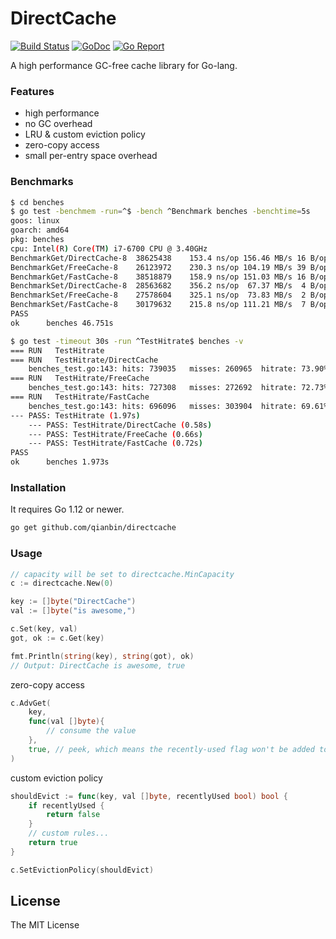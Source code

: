 # DirectCache

[![Build Status](https://github.com/qianbin/directcache/workflows/test/badge.svg)](https://github.com/qianbin/directcache/actions)
[![GoDoc](https://godoc.org/github.com/qianbin/directcache?status.svg)](http://godoc.org/github.com/qianbin/directcache)
[![Go Report](https://goreportcard.com/badge/github.com/qianbin/directcache)](https://goreportcard.com/report/github.com/qianbin/directcache)


A high performance GC-free cache library for Go-lang.

### Features

- high performance
- no GC overhead
- LRU & custom eviction policy
- zero-copy access
- small per-entry space overhead

### Benchmarks

```bash
$ cd benches
$ go test -benchmem -run=^$ -bench ^Benchmark benches -benchtime=5s
goos: linux
goarch: amd64
pkg: benches
cpu: Intel(R) Core(TM) i7-6700 CPU @ 3.40GHz
BenchmarkGet/DirectCache-8  38625438    153.4 ns/op 156.46 MB/s 16 B/op 1 allocs/op
BenchmarkGet/FreeCache-8    26123972    230.3 ns/op 104.19 MB/s 39 B/op 1 allocs/op
BenchmarkGet/FastCache-8    38518879    158.9 ns/op 151.03 MB/s 16 B/op 1 allocs/op
BenchmarkSet/DirectCache-8  28563682    356.2 ns/op  67.37 MB/s  4 B/op 0 allocs/op
BenchmarkSet/FreeCache-8    27578604    325.1 ns/op  73.83 MB/s  2 B/op 0 allocs/op
BenchmarkSet/FastCache-8    30179632    215.8 ns/op 111.21 MB/s  7 B/op 0 allocs/op
PASS
ok  	benches	46.751s
```

```bash
$ go test -timeout 30s -run ^TestHitrate$ benches -v
=== RUN   TestHitrate
=== RUN   TestHitrate/DirectCache
    benches_test.go:143: hits: 739035	misses: 260965	hitrate: 73.90%
=== RUN   TestHitrate/FreeCache
    benches_test.go:143: hits: 727308	misses: 272692	hitrate: 72.73%
=== RUN   TestHitrate/FastCache
    benches_test.go:143: hits: 696096	misses: 303904	hitrate: 69.61%
--- PASS: TestHitrate (1.97s)
    --- PASS: TestHitrate/DirectCache (0.58s)
    --- PASS: TestHitrate/FreeCache (0.66s)
    --- PASS: TestHitrate/FastCache (0.72s)
PASS
ok  	benches	1.973s
```

### Installation

It requires Go 1.12 or newer.

```bash
go get github.com/qianbin/directcache
```

### Usage

```go
// capacity will be set to directcache.MinCapacity
c := directcache.New(0)

key := []byte("DirectCache")
val := []byte("is awesome,")

c.Set(key, val)
got, ok := c.Get(key)

fmt.Println(string(key), string(got), ok)
// Output: DirectCache is awesome, true
```

zero-copy access 

```go
c.AdvGet(
    key, 
    func(val []byte){        
        // consume the value
    },
    true, // peek, which means the recently-used flag won't be added to the accessed entry.
)
```

custom eviction policy
```go
shouldEvict := func(key, val []byte, recentlyUsed bool) bool {
    if recentlyUsed {
        return false
    }
    // custom rules...
    return true
}

c.SetEvictionPolicy(shouldEvict)
```

## License

The MIT License
